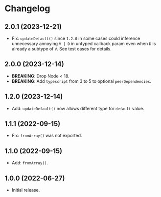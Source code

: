 # Changelog

## 2.0.1 (2023-12-21)

- Fix: `updateDefault()` since `1.2.0` in some cases could inference unnecessary
  annoying `V | D` in untyped callback param even when `D` is already a subtype
  of `V`. See test cases for details.

## 2.0.0 (2023-12-14)

- **BREAKING**: Drop Node < 18.
- **BREAKING**: Add `typescript` from 3 to 5 to optional `peerDependencies`.

## 1.2.0 (2023-12-14)

- Add: `updateDefault()` now allows different type for `default` value.

## 1.1.1 (2022-09-15)

- Fix: `fromArray()` was not exported.

## 1.1.0 (2022-09-15)

- Add: `fromArray()`.

## 1.0.0 (2022-06-27)

- Initial release.
